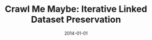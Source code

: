 ---
title: "Crawl Me Maybe: Iterative Linked Dataset Preservation"
collection: publications
permalink: /publication/2014-DBLP_conf_semweb_FetahuGD14
date: 2014-01-01
venue: 'Proceedings of the ISWC 2014 Posters  &  Demonstrations Track a track within the 13th International Semantic Web Conference, ISWC 2014, Riva del Garda, Italy, October 21, 2014'
---